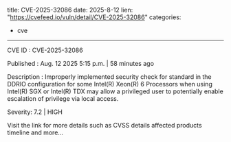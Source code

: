  
title: CVE-2025-32086
date: 2025-8-12
lien: "https://cvefeed.io/vuln/detail/CVE-2025-32086"
categories:
  - cve
---

CVE ID : CVE-2025-32086

Published :  Aug. 12
2025
5:15 p.m. | 58 minutes ago

Description : Improperly implemented security check for standard in the DDRIO configuration for some Intel(R) Xeon(R) 6 Processors when using Intel(R) SGX or Intel(R) TDX may allow a privileged user to potentially enable escalation of privilege via local access.

Severity: 7.2 | HIGH

Visit the link for more details
such as CVSS details
affected products
timeline
and more...
